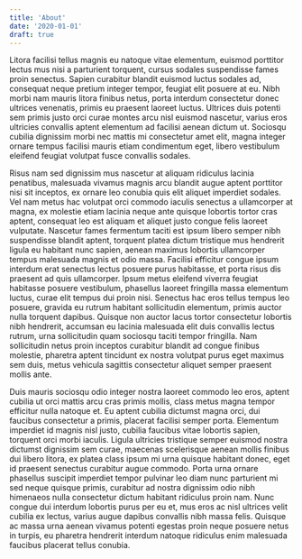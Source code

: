 ```yaml
---
title: 'About'
date: '2020-01-01'
draft: true
---
```


Litora facilisi tellus magnis eu natoque vitae elementum, euismod porttitor lectus mus nisi a parturient torquent, cursus sodales suspendisse fames proin senectus. Sapien curabitur blandit euismod luctus sodales ad, consequat neque pretium integer tempor, feugiat elit posuere at eu. Nibh morbi nam mauris litora finibus netus, porta interdum consectetur donec ultrices venenatis, primis eu praesent laoreet luctus. Ultrices duis potenti sem primis justo orci curae montes arcu nisl euismod nascetur, varius eros ultricies convallis aptent elementum ad facilisi aenean dictum ut. Sociosqu cubilia dignissim morbi nec mattis mi consectetur amet elit, magna integer ornare tempus facilisi mauris etiam condimentum eget, libero vestibulum eleifend feugiat volutpat fusce convallis sodales.

Risus nam sed dignissim mus nascetur at aliquam ridiculus lacinia penatibus, malesuada vivamus magnis arcu blandit augue aptent porttitor nisi sit inceptos, ex ornare leo conubia quis elit aliquet imperdiet sodales. Vel nam metus hac volutpat orci commodo iaculis senectus a ullamcorper at magna, ex molestie etiam lacinia neque ante quisque lobortis tortor cras aptent, consequat leo est aliquam et aliquet justo congue felis laoreet vulputate. Nascetur fames fermentum taciti est ipsum libero semper nibh suspendisse blandit aptent, torquent platea dictum tristique mus hendrerit ligula eu habitant nunc sapien, aenean maximus lobortis ullamcorper tempus malesuada magnis et odio massa. Facilisi efficitur congue ipsum interdum erat senectus lectus posuere purus habitasse, et porta risus dis praesent ad quis ullamcorper. Ipsum metus eleifend viverra feugiat habitasse posuere vestibulum, phasellus laoreet fringilla massa elementum luctus, curae elit tempus dui proin nisi. Senectus hac eros tellus tempus leo posuere, gravida eu rutrum habitant sollicitudin elementum, primis auctor nulla torquent dapibus. Quisque non auctor lacus tortor consectetur lobortis nibh hendrerit, accumsan eu lacinia malesuada elit duis convallis lectus rutrum, urna sollicitudin quam sociosqu taciti tempor fringilla. Nam sollicitudin netus proin inceptos curabitur blandit ad congue finibus molestie, pharetra aptent tincidunt ex nostra volutpat purus eget maximus sem duis, metus vehicula sagittis consectetur aliquet semper praesent mollis ante.

Duis mauris sociosqu odio integer nostra laoreet commodo leo eros, aptent cubilia ut orci mattis arcu cras primis mollis, class metus magna tempor efficitur nulla natoque et. Eu aptent cubilia dictumst magna orci, dui faucibus consectetur a primis, placerat facilisi semper porta. Elementum imperdiet id magnis nisl justo, cubilia faucibus vitae lobortis sapien, torquent orci morbi iaculis. Ligula ultricies tristique semper euismod nostra dictumst dignissim sem curae, maecenas scelerisque aenean mollis finibus dui libero litora, ex platea class ipsum mi urna quisque habitant donec, eget id praesent senectus curabitur augue commodo. Porta urna ornare phasellus suscipit imperdiet tempor pulvinar leo diam nunc parturient mi sed neque quisque primis, curabitur ad nostra dignissim odio nibh himenaeos nulla consectetur dictum habitant ridiculus proin nam. Nunc congue dui interdum lobortis purus per eu et, mus eros ac nisl ultrices velit cubilia ex lectus, varius augue dapibus convallis nibh massa felis. Quisque ac massa urna aenean vivamus potenti egestas proin neque posuere netus in turpis, eu pharetra hendrerit interdum natoque ridiculus enim malesuada faucibus placerat tellus conubia.